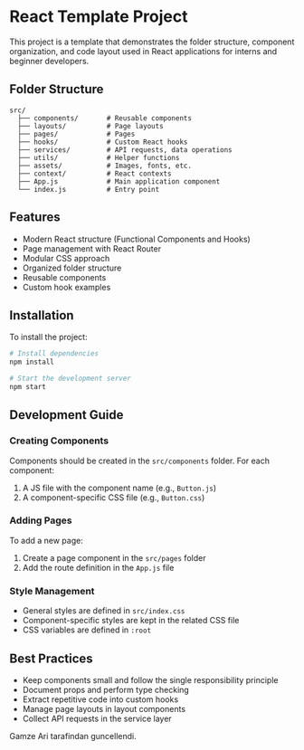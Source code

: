 # React Template Project

This project is a template that demonstrates the folder structure, component organization, and code layout used in React applications for interns and beginner developers.

## Folder Structure

```
src/
  ├── components/       # Reusable components
  ├── layouts/          # Page layouts
  ├── pages/            # Pages
  ├── hooks/            # Custom React hooks
  ├── services/         # API requests, data operations
  ├── utils/            # Helper functions
  ├── assets/           # Images, fonts, etc.
  ├── context/          # React contexts
  ├── App.js            # Main application component
  └── index.js          # Entry point
```

## Features

- Modern React structure (Functional Components and Hooks)
- Page management with React Router
- Modular CSS approach
- Organized folder structure
- Reusable components
- Custom hook examples

## Installation

To install the project:

```bash
# Install dependencies
npm install

# Start the development server
npm start
```

## Development Guide

### Creating Components

Components should be created in the `src/components` folder. For each component:

1. A JS file with the component name (e.g., `Button.js`)
2. A component-specific CSS file (e.g., `Button.css`)

### Adding Pages

To add a new page:

1. Create a page component in the `src/pages` folder
2. Add the route definition in the `App.js` file

### Style Management

- General styles are defined in `src/index.css`
- Component-specific styles are kept in the related CSS file
- CSS variables are defined in `:root`

## Best Practices

- Keep components small and follow the single responsibility principle
- Document props and perform type checking
- Extract repetitive code into custom hooks
- Manage page layouts in layout components
- Collect API requests in the service layer 

Gamze Ari tarafindan guncellendi.